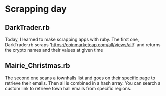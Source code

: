 # Scrapping day

## DarkTrader.rb
Today, I learned to make scrapping apps with ruby.
The first one, DarkTrader.rb scraps 'https://coinmarketcap.com/all/views/all/' and returns the crypto names and their values at given time

## Mairie_Christmas.rb
The second one scans a townhalls list and goes on their specific page to retrieve their emails.
Then all is combined in a hash array.
You can search a custom link to retrieve town hall emails from specific regions.